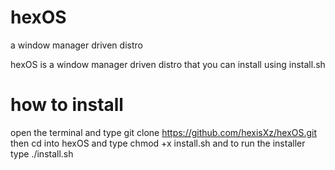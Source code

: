 # hexOS
a window manager driven distro

hexOS is a window manager driven distro that you can install using install.sh

# how to install

open the terminal and type git clone https://github.com/hexisXz/hexOS.git then cd into hexOS and type chmod +x install.sh and to run the installer type ./install.sh 
